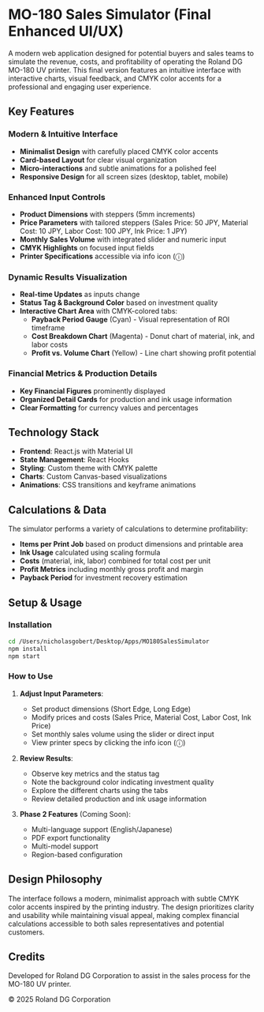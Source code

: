 # MO-180 Sales Simulator (Final Enhanced UI/UX)

A modern web application designed for potential buyers and sales teams to simulate the revenue, costs, and profitability of operating the Roland DG MO-180 UV printer. This final version features an intuitive interface with interactive charts, visual feedback, and CMYK color accents for a professional and engaging user experience.

## Key Features

### Modern & Intuitive Interface

* **Minimalist Design** with carefully placed CMYK color accents
* **Card-based Layout** for clear visual organization
* **Micro-interactions** and subtle animations for a polished feel
* **Responsive Design** for all screen sizes (desktop, tablet, mobile)

### Enhanced Input Controls

* **Product Dimensions** with steppers (5mm increments)
* **Price Parameters** with tailored steppers (Sales Price: 50 JPY, Material Cost: 10 JPY, Labor Cost: 100 JPY, Ink Price: 1 JPY)
* **Monthly Sales Volume** with integrated slider and numeric input
* **CMYK Highlights** on focused input fields
* **Printer Specifications** accessible via info icon (ⓘ)

### Dynamic Results Visualization

* **Real-time Updates** as inputs change
* **Status Tag & Background Color** based on investment quality
* **Interactive Chart Area** with CMYK-colored tabs:
  * **Payback Period Gauge** (Cyan) - Visual representation of ROI timeframe
  * **Cost Breakdown Chart** (Magenta) - Donut chart of material, ink, and labor costs
  * **Profit vs. Volume Chart** (Yellow) - Line chart showing profit potential

### Financial Metrics & Production Details

* **Key Financial Figures** prominently displayed
* **Organized Detail Cards** for production and ink usage information
* **Clear Formatting** for currency values and percentages

## Technology Stack

* **Frontend**: React.js with Material UI
* **State Management**: React Hooks
* **Styling**: Custom theme with CMYK palette
* **Charts**: Custom Canvas-based visualizations
* **Animations**: CSS transitions and keyframe animations

## Calculations & Data

The simulator performs a variety of calculations to determine profitability:

* **Items per Print Job** based on product dimensions and printable area
* **Ink Usage** calculated using scaling formula
* **Costs** (material, ink, labor) combined for total cost per unit
* **Profit Metrics** including monthly gross profit and margin
* **Payback Period** for investment recovery estimation

## Setup & Usage

### Installation

```bash
cd /Users/nicholasgobert/Desktop/Apps/MO180SalesSimulator
npm install
npm start
```

### How to Use

1. **Adjust Input Parameters**:
   * Set product dimensions (Short Edge, Long Edge)
   * Modify prices and costs (Sales Price, Material Cost, Labor Cost, Ink Price)
   * Set monthly sales volume using the slider or direct input
   * View printer specs by clicking the info icon (ⓘ)

2. **Review Results**:
   * Observe key metrics and the status tag
   * Note the background color indicating investment quality
   * Explore the different charts using the tabs
   * Review detailed production and ink usage information

3. **Phase 2 Features** (Coming Soon):
   * Multi-language support (English/Japanese)
   * PDF export functionality
   * Multi-model support
   * Region-based configuration

## Design Philosophy

The interface follows a modern, minimalist approach with subtle CMYK color accents inspired by the printing industry. The design prioritizes clarity and usability while maintaining visual appeal, making complex financial calculations accessible to both sales representatives and potential customers.

## Credits

Developed for Roland DG Corporation to assist in the sales process for the MO-180 UV printer.

© 2025 Roland DG Corporation
